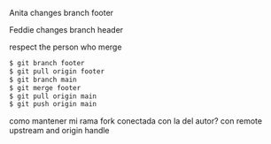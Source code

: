 Anita changes
branch footer

Feddie changes
branch header

respect the person who merge

```bash
$ git branch footer
$ git pull origin footer
$ git branch main
$ git merge footer
$ git pull origin main
$ git push origin main
```

como mantener mi rama fork conectada con la del autor?
con remote upstream and origin handle
